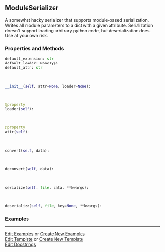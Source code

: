## <a id="McUtils.Scaffolding.Serializers.ModuleSerializer">ModuleSerializer</a>
A somewhat hacky serializer that supports module-based serialization.
Writes all module parameters to a dict with a given attribute.
Serialization doesn't support loading arbitrary python code, but deserialization does.
Use at your own risk.

### Properties and Methods
```python
default_extension: str
default_loader: NoneType
default_attr: str
```
<a id="McUtils.Scaffolding.Serializers.ModuleSerializer.__init__" class="docs-object-method">&nbsp;</a>
```python
__init__(self, attr=None, loader=None): 
```

<a id="McUtils.Scaffolding.Serializers.ModuleSerializer.loader" class="docs-object-method">&nbsp;</a>
```python
@property
loader(self): 
```

<a id="McUtils.Scaffolding.Serializers.ModuleSerializer.attr" class="docs-object-method">&nbsp;</a>
```python
@property
attr(self): 
```

<a id="McUtils.Scaffolding.Serializers.ModuleSerializer.convert" class="docs-object-method">&nbsp;</a>
```python
convert(self, data): 
```

<a id="McUtils.Scaffolding.Serializers.ModuleSerializer.deconvert" class="docs-object-method">&nbsp;</a>
```python
deconvert(self, data): 
```

<a id="McUtils.Scaffolding.Serializers.ModuleSerializer.serialize" class="docs-object-method">&nbsp;</a>
```python
serialize(self, file, data, **kwargs): 
```

<a id="McUtils.Scaffolding.Serializers.ModuleSerializer.deserialize" class="docs-object-method">&nbsp;</a>
```python
deserialize(self, file, key=None, **kwargs): 
```

### Examples




___

[Edit Examples](https://github.com/McCoyGroup/McUtils/edit/edit/ci/examples/ci/docs/McUtils/Scaffolding/Serializers/ModuleSerializer.md) or 
[Create New Examples](https://github.com/McCoyGroup/McUtils/new/edit/?filename=ci/examples/ci/docs/McUtils/Scaffolding/Serializers/ModuleSerializer.md) <br/>
[Edit Template](https://github.com/McCoyGroup/McUtils/edit/edit/ci/docs/ci/docs/McUtils/Scaffolding/Serializers/ModuleSerializer.md) or 
[Create New Template](https://github.com/McCoyGroup/McUtils/new/edit/?filename=ci/docs/templates/ci/docs/McUtils/Scaffolding/Serializers/ModuleSerializer.md) <br/>
[Edit Docstrings](https://github.com/McCoyGroup/McUtils/edit/edit/McUtils/Scaffolding/Serializers.py?message=Update%20Docs)